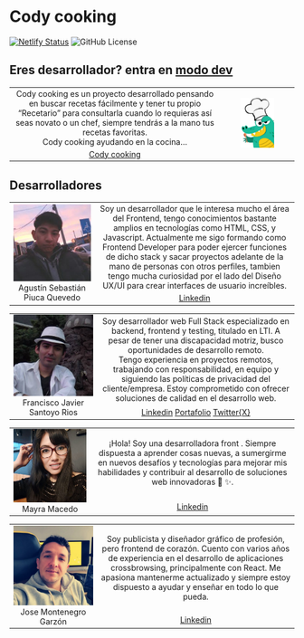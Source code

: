 # Cody cooking

[![Netlify Status](https://api.netlify.com/api/v1/badges/7da82678-8f5a-4c67-8cab-62b92803f4aa/deploy-status)](https://app.netlify.com/sites/codycooking/deploys)
![GitHub License](https://img.shields.io/github/license/JavierSantoyo89/Cody-Cooking-Codigo-Facilito)

Eres desarrollador? entra en [modo dev](./ReadmeDev.md)
---

<table>
    <tbody>
        <tr>
            <td align="center">Cody cooking es un proyecto desarrollado pensando en buscar recetas fácilmente y tener tu propio “Recetario” para consultarla cuando lo requieras así seas novato o un chef, siempre tendrás a la mano tus recetas favoritas.

<br>
Cody cooking ayudando en la cocina…
            </td>
            <td rowspan=4 align="center"><img src="./utils/CodyCooking.png" alt="image" width="50%" height="auto">
            </td>
        </tr>
<tr>
<td align="center">
<a href="https://codycooking.netlify.app/">Cody cooking</a>
</td>
</tr>
</tbody>
</table>

## Desarrolladores

<table>
    <tbody>
        <tr>
            <td rowspan=4 align="center"><img src="./utils/Agustin.jpg" alt="Agustin" width="650px">Agustín Sebastián Piuca Quevedo</td>
            <td align ="center">Soy un desarrollador que le interesa mucho el área del Frontend, tengo conocimientos bastante amplios en tecnologías como HTML, CSS, y Javascript. Actualmente me sigo formando como Frontend Developer para poder ejercer funciones de dicho stack y sacar proyectos adelante de la mano de personas con otros perfiles, tambien tengo mucha curiosidad por el lado del Diseño UX/UI para crear interfaces de usuario increíbles.</td>
</tr>
<tr>
<td align="center">
<a href="https://www.linkedin.com/in/agustin-sebastian-piuca-quevedo">Linkedin</td>
</tr>
</tbody>
</table>

<table>
    <tbody>
        <tr>
            <td rowspan=4 align="center"><img src="./utils/Javier.jpg" alt="Javier" width="326px">Francisco Javier Santoyo Rios</td>
            <td align="center">Soy desarrollador web Full Stack especializado en backend, frontend y testing, titulado en LTI. A pesar de tener una discapacidad motriz, busco oportunidades de desarrollo remoto.
            <br>
            Tengo experiencia en proyectos remotos, trabajando con responsabilidad, en equipo y siguiendo las políticas de privacidad del cliente/empresa. Estoy comprometido con ofrecer soluciones de calidad en el desarrollo web.
            </td>
        </tr>
<tr>
<td align="center">
<a href="https://www.linkedin.com/in/javiersantoyor">Linkedin</a>
<a href="https://javiersantoyo.dev/">Portafolio</a>
<a href="https://twitter.com/FcoSantoyoRios">Twitter{X}</a>
</td>
</tr>
</tbody>
</table>

<table>
    <tbody>
        <tr>
            <td rowspan=4 align="center"><img src="./utils/Mayra.jpg" alt="Mayra" width="365px">Mayra Macedo</td>
            <td align="center">¡Hola! Soy una desarrolladora front . Siempre dispuesta a aprender cosas nuevas, a sumergirme en nuevos desafíos y tecnologías para mejorar mis habilidades y contribuir al desarrollo de soluciones web innovadoras 🙌 ✨.
            </td>
        </tr>
<tr>
<td align="center">
<a href="https://www.linkedin.com/in/vanessa-macedo-huaman?utm_source=share&utm_campaign=share_via&utm_content=profile&utm_medium=android_app">Linkedin</a>
</td>
</tr>
</tbody>
</table>
<table>
    <tbody>
        <tr>
            <td rowspan=4 align="center"><img src="./utils/jose.jpg" alt="Jose" width="390px">Jose Montenegro Garzón</td>
            <td align="center">Soy publicista y diseñador gráfico de profesión, pero frontend de corazón. Cuento con varios años de experiencia en el desarrollo de aplicaciones crossbrowsing, principalmente con React. Me apasiona mantenerme actualizado y siempre estoy dispuesto a ayudar y enseñar en todo lo que pueda.
            </td>
        </tr>
<tr>
<td align="center">
<a href="https://www.linkedin.com/in/jose-montenegro-808b1b56/">Linkedin</a>
</td>
</tr>
</tbody>
</table>
